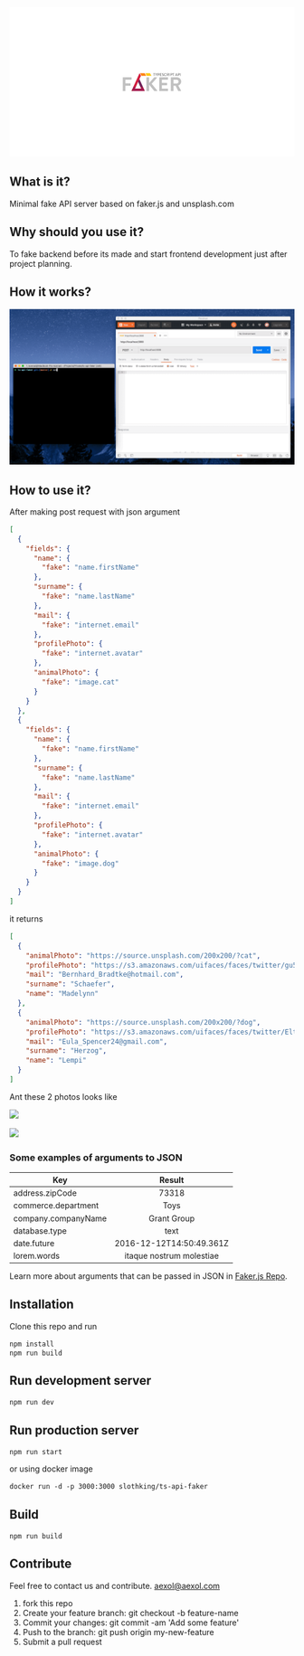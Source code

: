 ![](img/logo.jpg)

## What is it?

Minimal fake API server based on faker.js and unsplash.com

## Why should you use it?

To fake backend before its made and start frontend development just after project planning.

## How it works?

![](img/fakerserver.gif)

## How to use it?

After making post request with json argument

```json
[
  {
    "fields": {
      "name": {
        "fake": "name.firstName"
      },
      "surname": {
        "fake": "name.lastName"
      },
      "mail": {
        "fake": "internet.email"
      },
      "profilePhoto": {
        "fake": "internet.avatar"
      },
      "animalPhoto": {
        "fake": "image.cat"
      }
    }
  },
  {
    "fields": {
      "name": {
        "fake": "name.firstName"
      },
      "surname": {
        "fake": "name.lastName"
      },
      "mail": {
        "fake": "internet.email"
      },
      "profilePhoto": {
        "fake": "internet.avatar"
      },
      "animalPhoto": {
        "fake": "image.dog"
      }
    }
  }
]
```

it returns

```json
[
  {
    "animalPhoto": "https://source.unsplash.com/200x200/?cat",
    "profilePhoto": "https://s3.amazonaws.com/uifaces/faces/twitter/gu5taf/128.jpg",
    "mail": "Bernhard_Bradtke@hotmail.com",
    "surname": "Schaefer",
    "name": "Madelynn"
  },
  {
    "animalPhoto": "https://source.unsplash.com/200x200/?dog",
    "profilePhoto": "https://s3.amazonaws.com/uifaces/faces/twitter/Elt_n/128.jpg",
    "mail": "Eula_Spencer24@gmail.com",
    "surname": "Herzog",
    "name": "Lempi"
  }
]
```

Ant these 2 photos looks like

![](https://source.unsplash.com/200x200/?cat)

![](https://source.unsplash.com/200x200/?dog)

### Some examples of arguments to JSON

| Key                 |            Result           |
| ---                 |             :---:           |
| address.zipCode     | 73318                       |
| commerce.department | Toys                        |
| company.companyName | Grant Group                 |
| database.type       | text                        |
| date.future         | 2016-12-12T14:50:49.361Z    |
| lorem.words         | itaque nostrum molestiae    |

Learn more about arguments that can be passed in JSON in [Faker.js Repo](https://github.com/marak/Faker.js/).

## Installation

Clone this repo and run

```
npm install
npm run build
```

## Run development server

```
npm run dev
```

## Run production server

```
npm run start
```

or using docker image

```
docker run -d -p 3000:3000 slothking/ts-api-faker
```

## Build

```
npm run build
```



## Contribute

Feel free to contact us and contribute. aexol@aexol.com

1.  fork this repo
2.  Create your feature branch: git checkout -b feature-name
3.  Commit your changes: git commit -am 'Add some feature'
4.  Push to the branch: git push origin my-new-feature
5.  Submit a pull request

